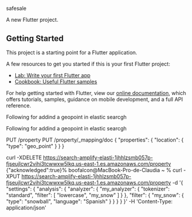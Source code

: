 #




 safesale

A new Flutter project.

## Getting Started

This project is a starting point for a Flutter application.

A few resources to get you started if this is your first Flutter project:

- [Lab: Write your first Flutter app](https://flutter.dev/docs/get-started/codelab)
- [Cookbook: Useful Flutter samples](https://flutter.dev/docs/cookbook)

For help getting started with Flutter, view our
[online documentation](https://flutter.dev/docs), which offers tutorials,
samples, guidance on mobile development, and a full API reference.



Following for addind a geopoint in elastic searcgh


Following for addind a geopoint in elastic searcgh

PUT /property
PUT /property/_mapping/doc
{
  "properties": {
    "location": {
      "type": "geo_point"
    }
  }
}

curl -XDELETE https://search-amplify-elasti-1jhhlzsmb057p-fjseujlcwr2vihi3tcwwxw5lkq.us-east-1.es.amazonaws.com/property              
{"acknowledged":true}%                                                                                         boofalcon@MacBook-Pro-de-Claudia ~ % curl -XPUT https://search-amplify-elasti-1jhhlzsmb057p-fjseujlcwr2vihi3tcwwxw5lkq.us-east-1.es.amazonaws.com/property -d '{
  "settings": {
    "analysis": {
      "analyzer": {
        "my_analyzer": {
          "tokenizer": "standard",
          "filter": [ "lowercase", "my_snow" ]
        }
      },
      "filter": {
        "my_snow": {
          "type": "snowball",
          "language": "Spanish"
        }
      }
    }
  }
}' -H 'Content-Type: application/json'
